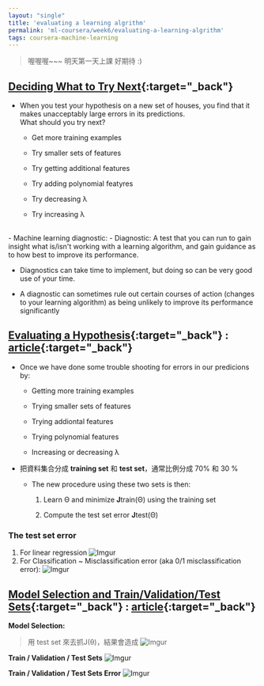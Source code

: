 ```yaml
---
layout: "single"
title: 'evaluating a learning algrithm'
permalink: 'ml-coursera/week6/evaluating-a-learning-algrithm'
tags: coursera-machine-learning
---
```

> 喔喔喔~~~ 明天第一天上課 好期待 :)



## [Deciding What to Try Next](https://www.coursera.org/learn/machine-learning/lecture/OVM4M/deciding-what-to-try-next){:target="_back"}

- When you test your hypothesis on a new set of houses, you find that it makes unacceptably large errors in its predictions. <br/> What should you try next?

   - Get more training examples 

   - Try smaller sets of features
   
   - Try getting additional features
   
   - Try adding polynomial featyres
   
   - Try decreasing λ
   
   - Try increasing λ
<br/>
- Machine learning diagnostic:
   - Diagnostic: A test that you can run to gain insight what is/isn't working with a learning algorithm, and gain guidance as to how best to improve its performance.

   - Diagnostics can take time to implement, but doing so can be very good use of your time.

   - A diagnostic can sometimes rule out certain courses of action (changes to your learning algorithm) as being unlikely to improve its performance significantly


## [Evaluating a Hypothesis](https://www.coursera.org/learn/machine-learning/lecture/yfbJY/evaluating-a-hypothesis){:target="_back"} : [article](https://www.coursera.org/learn/machine-learning/lecture/QGKbr/model-selection-and-train-validation-test-sets){:target="_back"}

- Once we have done some trouble shooting for errors in our predicions by:
   
   - Getting more training examples 
   
   - Trying smaller sets of features
   
   - Trying addiontal features
   
   - Trying polynomial features
   
   - Increasing or decreasing λ

- 把資料集合分成 __training set__ 和 __test set__，通常比例分成 70% 和 30 %
   - The new procedure using these two sets is then:
      
      1. Learn Θ and minimize **J**train(Θ) using the training set
      
      2. Compute the test set error **J**test(Θ)

### The test set error 

1. For linear regression
![Imgur](https://i.imgur.com/fEgJszE.jpg?1)
2. For Classification ~ Misclassification error (aka 0/1 misclassification error):
![Imgur](https://i.imgur.com/tNuGJxn.jpg)


## [Model Selection and Train/Validation/Test Sets](https://www.coursera.org/learn/machine-learning/lecture/QGKbr/model-selection-and-train-validation-test-sets){:target="_back"} : [article](https://www.coursera.org/learn/machine-learning/supplement/XHQqO/model-selection-and-train-validation-test-sets){:target="_back"}

__Model Selection:__
> 用 test set 來去抓J(θ)，結果會造成
![Imgur](https://i.imgur.com/EIGyOY9.gif)

__Train / Validation / Test Sets__
![Imgur](https://i.imgur.com/4oZ4c9g.gif)

__Train / Validation / Test Sets Error__
![Imgur](https://i.imgur.com/oD5TIA6.gif)
